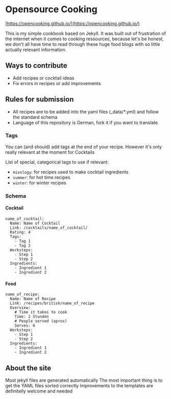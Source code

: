 # Opensource Cooking

[https://opencooking.github.io/](https://opencooking.github.io/)

This is my simple cookbook based on Jekyll.
It was built out of frustration of the internet when it comes to cooking ressources, because let's be honest, we don't all have time to read through these huge food blogs with so little actually relevant information.

## Ways to contribute

- Add recipes or cocktail ideas
- Fix errors in recipes or add improvements

## Rules for submission

- All recipes are to be added into the yaml files (_data/*.yml) and follow the standard schema
- Language of this repository is German, fork it if you want to translate

### Tags

You can (and should) add tags at the end of your recipe.
However it's only really relevant at the moment for Cocktails

List of special, categorical tags to use if relevant:
- `mixology`: for recipes used to make cocktail ingredients
- `summer`: for hot time recipes
- `winter`: for winter recipes

### Schema
#### Cocktail
```
name_of_cocktail:
  Name: Name of Cocktail
  Link: /cocktails/name_of_cocktail/
  Rating: 4
  Tags:
    - Tag 1
    - Tag 2
  Worksteps:
    - Step 1
    - Step 2
  Ingredients:
    - Ingredient 1
    - Ingredient 2
```
#### Food
```
name_of_recipe:
  Name: Name of Recipe
  Link: /recipes/british/name_of_recipe
  Overview:
    # Time it takes to cook
    Time: 2 Stunden
    # People served (aprox)
    Serves: 6
  Worksteps:
    - Step 1
    - Step 2
  Ingredients:
    - Ingredient 1
    - Ingredient 2
```


## About the site

Most jekyll files are generated automatically
The most important thing is to get the YAML files sorted correctly
Improvements to the templates are definitelly welcome and needed
